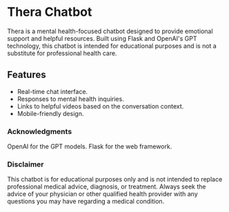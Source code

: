 # Thera Chatbot

Thera is a mental health-focused chatbot designed to provide emotional support and helpful resources. Built using Flask and OpenAI's GPT technology, this chatbot is intended for educational purposes and is not a substitute for professional health care.

## Features

- Real-time chat interface.
- Responses to mental health inquiries.
- Links to helpful videos based on the conversation context.
- Mobile-friendly design.

### Acknowledgments
OpenAI for the GPT models.
Flask for the web framework.

### Disclaimer
This chatbot is for educational purposes only and is not intended to replace professional medical advice, diagnosis, or treatment. Always seek the advice of your physician or other qualified health provider with any questions you may have regarding a medical condition.
